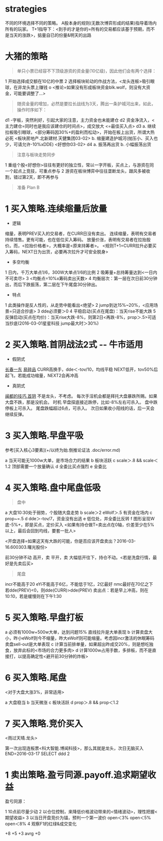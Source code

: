 # strategies

不同的环境选择不同的策略。
A股本身的规则(无数次博弈形成的结果)指导着场内所有的玩家。
T+1指导下：<到手的才是你的=所有的交易都应该基于预期，而不是当天的涨跌>，掂量自已的份量&明天的出路

# 大猪的策略

> 单只小票已经容不下顶级游资的资金量(10亿级)，因此他们会有两个选择：

1 开始选择成交额在10亿的中票
2 选择板块轮动的作战方法，<龙头连板>吸引眼球，在非龙头票上赚钱
o <推论=如果没有形成板块资金blk.wolf，则没有大资金，可能要调整了...>

> 随资金量的增加，必然是要拉长战线为3天，腾出一条护城河出来，如此，操作时序如下：

d1 -字板，突然利好，引起大家的注意，主力资金也未能建仓
d2 资金净流入，<主力建仓=同时也是我应该建仓的时间点>，成交放大                        <=最佳买入点>
d3 a. 继续拉板吸引眼球，<部分筹码因30%+的盈利而松动>，开始在板上出货，所谓大热必死    <板块房地产.北新建材.天健集团03-02>
   b. 缩量建造护城河(抛压小、买入也少，可请允许-10%xDDE)                              <好想你03-02>
d4 a. 振荡再出货
   b. 小幅振荡出货

> 注意与板块走势同步

1 重组个股<好想你>往往有更好的独立性，常以一字开板，买点上，与游资在同一个起点上竞技，可重点参与
2 游资在板块博弈中往往垄断龙头，跟风多被收割，错过第2天，即不再参与

> 准备 Plan B

# 1 买入策略.连续缩量后放量

* 逻辑

缩量，表明PREV买入的交易者，在CURR日没有卖出。
连续缩量，表明有交易者持续惜售。更有可能，也在低位买入筹码。
放量价涨，表明有交易者在拉抬股价。而，<拉抬价格者>，大概率是<原来持筹者>。
<规则T+1=CURR拉升必要买入筹码，NEXT日为出货，必要再次拉升才可安全脱身>

* 多空均衡

1 日内，千万大单点1/6，300W大单点1/6的比例
2 吸筹量+总持筹量达到<一日内不可卖尽>
3 <均衡点=10%x筹码卖出天数>
4 均衡层次：第一层在次日前30分钟出，而后下跌振荡，第二层在下午尾盘30分钟出。

* 特点

1 此类操作是反人性的，从走势中能看出<绝望>
2 jump到达15%~20%，<应用场景=只适合抄底>
3 dde必须要＞0
4 平稳启动(买点在尾盘)：当天rise不能大跌
5 反弹启动(买点在均价)：当天rise大跌-8%，则第2日<再跌-8%，prop＞.5>可适当抄底(2016-03-01星星科技 jump最大时＞30%)

# 2 买入策略.首阴战法2式 -- 牛市适用

* 假阴式

[长春一东](2015-07-23)
[易碎品](http://www.taoguba.com.cn/Article/1209554/1)
CURR高换手，dde＜-tov/10，均线平稳
NEXT低开，tov50%后起飞，若能成功缩量，NEXT2会再冲高

* 真阴式

[闽都的技巧.首阴](http://blog.sina.com.cn/s/blog_b46e2fe40102va03.html)
不是龙头，不考虑。
每次手淫机会都是拜托大盘暴跌所赐。如果大盘不跌，那是没机会。
时机
  早盘探底接近跌停，比如-8%左右可杀入。
  盘中跌停板上可杀入。
  尾盘跌幅超过6点，可杀入。
  次日如果收小阳线的话，后一天会继续反弹。

# 3 买入策略.早盘平吸

参考[买入核心3要素](+/以终为始.倒推论证法 .doc/error.md)

a 当天可能无1000w大单，是市场合力的结果
b 板块活跃
c scale＞.8 && scale＜1.2 顶部需要一个放量确认
d 全委比买点强烈
e 全委比

# 4 买入策略.盘中尾盘低吸

> 盘中

a 大盘10:30处于弱势，个股随大盘走势
b scale＞2 eWolf＞.5 有资金在场内
c prop~=.5 
d dde＞-tov/7，资金没有出逃
e 低位处，并全委比反转
f 图形呈现W底-5%+，即是买点，定价买入 <如果有持仓做T=卖出点在0轴，价差至少在5%以上，最后会回到均线，要套一批人>

<开盘选择=如果这天有大跌的可能，你是否应该开盘卖出？2016-03-16.600303.曙光股份>

前30分钟不动
高开，卖
平开，卖
大幅低开往下，持仓不动。<若是洗盘行情，最好是先卖后买>

> 尾盘

incr不能高于20
eYi不能高于6亿，不能低于1亿，2亿最好
nmc最好在70亿之下
若dde(PREV)<0，则dde(CURR)>dde(PREV)
卖出点：若是早上冲高，则在10:10，若是缓慢则在下午1:30

# 5 买入策略.早盘打板

[](早盘低吸技巧同样有效)

a 必须有1000w+500w大单，达到问题15%
  直线拉升是大单表现
b 计算卖盘大小，昨小eWolf则今不缩量，昨大eWolf则可能缩量。考虑因incr激活的休眠筹码
  卖盘sell-out是大单表现
c 计算当前排单量，如果超出昨成交20%，则是想吃独食，放弃此标的<市场的合力更多肉>
d 计算1000w占用手数，多排板，而不是直接打，以提高确定性<避开前30分钟的炸板>

# 6 买入策略.尾盘

<对于大盘大涨3%，非常适用>

a 大盘稳当
b 当天微涨 
c 板块活跃
d prop＞.8 && prop＜1.2

# 7 买入策略.竞价买入

<雨过天晴.龙头>

第一次出现连板票<科大智能.博闻科技>，那么其就是龙头，次日无脑买入
END=2016-03-17 SELECT ddd 2

# 1 卖出策略.盈亏同源.payoff.追求期望收益

盈亏同源：

1 10点前尽量少动
2 以仓位控制，来降低价格波动带来的<情绪波动>，理性把握<期望收益>
3 以当日开盘竞价为锚，预判一个第一波价
  open＜3% 
  open＜5%
  open＜8%
4 观察F1的红绿&成交变化

+8
+5
+3
avrg
+0 

